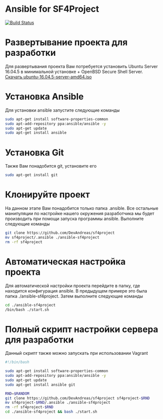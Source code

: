 # Ansible for SF4Project
[![Build Status](https://travis-ci.org/DevAndreas/sf4project.svg?branch=master)](https://travis-ci.org/DevAndreas/sf4project)

# Развертывание проекта для разработки

Для развертывания проекта Вам потребуется установить Ubuntu Server 16.04.5 в минимальной установке + OpenBSD Secure Shell Server. [Скачать ubuntu-16.04.5-server-amd64.iso](http://releases.ubuntu.com/16.04/ubuntu-16.04.5-server-amd64.iso)

# Установка Ansible
Для установки ansible запустите следующие команды
```sh
sudo apt-get install software-properties-common
sudo apt-add-repository ppa:ansible/ansible -y
sudo apt-get update
sudo apt-get install ansible
```

# Установка Git
Также Вам понадобится git, установите его
```sh
sudo apt-get install git
```

# Клонируйте проект
На данном этапе Вам понадобится только папка .ansible. Все остальные манипуляции по настройке
нашего окружения разработчика мы будет производить при помощи запуска программы ansible. Выполните следующие команды
```sh
git clone https://github.com/DevAndreas/sf4project
mv sf4project/.ansible ./ansible-sf4project
rm -rf sf4project
```

# Автоматическая настройка проекта
Для автоматической настройки проекта перейдите в папку, где находится конфигурация ansible. В предыдущем примере это была папка ./ansible-sf4project. Затем выполните следующие команды
```sh
cd ./ansible-sf4project
/bin/bash ./start.sh
```

# Полный скрипт настройки сервера для разработки
Данный скрипт также можно запускать при использовании Vagrant
```sh
#!/bin/bash

sudo apt-get install software-properties-common
sudo apt-add-repository ppa:ansible/ansible -y
sudo apt-get update
sudo apt-get install ansible git

RND=$RANDOM
git clone https://github.com/DevAndreas/sf4project sf4project-$RND
mv sf4project-$RND/.ansible ./ansible-sf4project
rm -rf sf4project-$RND
cd ./ansible-sf4project && bash ./start.sh
```
